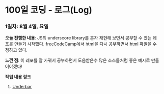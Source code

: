 # 100일 코딩 - 로그(Log)

[comment]: <> (### 0일차: 2016년 2월 30일 &#40;예시 1&#41;)

[comment]: <> (##### &#40;이 예시는 삭제하거나 주석 처리하고 본인의 내용으로 새로 작성해주세요&#41;)

[comment]: <> (**오늘 진행한 내용**: CSS 수정, 앱의 canvas 기능 작업)

[comment]: <> (**느낀 점:** CSS 때문에 많이 고생했지만, 전체적으로 서서히 나아지는 점을 느꼈다. Canvas는 여전히 새롭지만, 기본적인 기능은 어느 정도 파악했다.)

[comment]: <> (**작업 내용 링크:** [계산기 앱]&#40;http://www.example.com&#41;)

[comment]: <> (### 0일차: 2016년 2월 30일 &#40;예시 1&#41;)

[comment]: <> (##### &#40;이 예시는 삭제하거나 주석 처리하고 본인의 내용으로 새로 작성해주세요&#41;)

[comment]: <> (**오늘 진행한 내용**: CSS 수정, 앱의 canvas 기능 작업)

[comment]: <> (**느낀 점:** CSS 때문에 많이 고생했지만, 전체적으로 서서히 나아지는 점을 느꼈다. Canvas는 여전히 새롭지만, 기본적인 기능은 어느 정도 파악했다.)

[comment]: <> (**작업 내용 링크:** [계산기 앱]&#40;http://www.example.com&#41;)

### 1일차: 8월 4일, 요일

**오늘 진행한 내용**: JS의 underscore library를 혼자 재현해 보면서 공부할 수 있는 레포를 만들기 시작했다. freeCodeCamp에서 html을 다시 공부하면서 html 파일을 수정하고 있다.

**느낀 점**: 이 레포를 잘 가꿔서 공부하면서 도움받은수 많은 소스들처럼 좋은 예시로 만들어야겠다!

**작업 내용 링크**
1. [Underbar](https://github.com/JIHYO-JEON/Underbar)